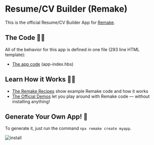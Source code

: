 # Resume/CV Builder (Remake)

This is the official Resume/CV Builder App for [Remake](https://remaketheweb.com/).

## The Code 👩‍💻

All of the behavior for this app is defined in one file (293 line HTML template):

* [The app code](pages/app-index.hbs) (app-index.hbs)

## Learn How it Works 👩‍🏫

* [The Remake Recipes](https://recipes.remaketheweb.com/) show example Remake code and how it works
* [The Official Demos](https://docs.remaketheweb.com/interactive-demos/) let you play around with Remake code — without installing anything!


## Generate Your Own App! 🎉

To generate it, just run the command `npx remake create myapp`.

![install](https://user-images.githubusercontent.com/364330/125080851-4fe2a580-e093-11eb-9c1f-8981cf0135ea.gif)
